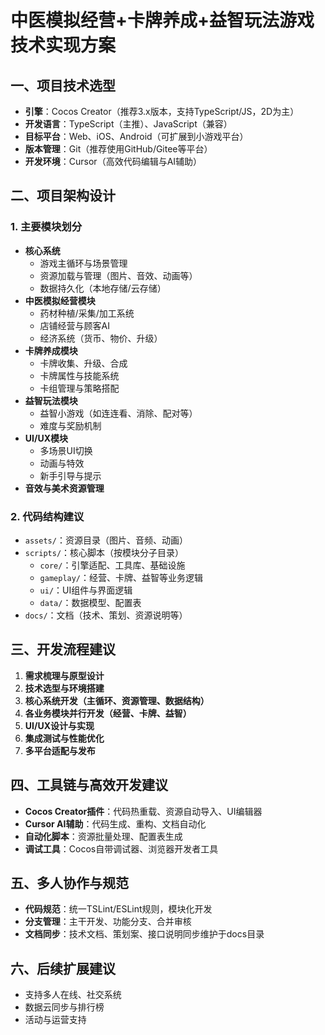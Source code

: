 # 中医模拟经营+卡牌养成+益智玩法游戏 技术实现方案

## 一、项目技术选型
- **引擎**：Cocos Creator（推荐3.x版本，支持TypeScript/JS，2D为主）
- **开发语言**：TypeScript（主推）、JavaScript（兼容）
- **目标平台**：Web、iOS、Android（可扩展到小游戏平台）
- **版本管理**：Git（推荐使用GitHub/Gitee等平台）
- **开发环境**：Cursor（高效代码编辑与AI辅助）

## 二、项目架构设计
### 1. 主要模块划分
- **核心系统**
  - 游戏主循环与场景管理
  - 资源加载与管理（图片、音效、动画等）
  - 数据持久化（本地存储/云存储）
- **中医模拟经营模块**
  - 药材种植/采集/加工系统
  - 店铺经营与顾客AI
  - 经济系统（货币、物价、升级）
- **卡牌养成模块**
  - 卡牌收集、升级、合成
  - 卡牌属性与技能系统
  - 卡组管理与策略搭配
- **益智玩法模块**
  - 益智小游戏（如连连看、消除、配对等）
  - 难度与奖励机制
- **UI/UX模块**
  - 多场景UI切换
  - 动画与特效
  - 新手引导与提示
- **音效与美术资源管理**

### 2. 代码结构建议
- `assets/`：资源目录（图片、音频、动画）
- `scripts/`：核心脚本（按模块分子目录）
  - `core/`：引擎适配、工具库、基础设施
  - `gameplay/`：经营、卡牌、益智等业务逻辑
  - `ui/`：UI组件与界面逻辑
  - `data/`：数据模型、配置表
- `docs/`：文档（技术、策划、资源说明等）

## 三、开发流程建议
1. **需求梳理与原型设计**
2. **技术选型与环境搭建**
3. **核心系统开发（主循环、资源管理、数据结构）**
4. **各业务模块并行开发（经营、卡牌、益智）**
5. **UI/UX设计与实现**
6. **集成测试与性能优化**
7. **多平台适配与发布**

## 四、工具链与高效开发建议
- **Cocos Creator插件**：代码热重载、资源自动导入、UI编辑器
- **Cursor AI辅助**：代码生成、重构、文档自动化
- **自动化脚本**：资源批量处理、配置表生成
- **调试工具**：Cocos自带调试器、浏览器开发者工具

## 五、多人协作与规范
- **代码规范**：统一TSLint/ESLint规则，模块化开发
- **分支管理**：主干开发、功能分支、合并审核
- **文档同步**：技术文档、策划案、接口说明同步维护于docs目录

## 六、后续扩展建议
- 支持多人在线、社交系统
- 数据云同步与排行榜
- 活动与运营支持